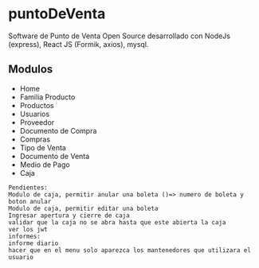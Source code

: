 # puntoDeVenta
Software de Punto de Venta Open Source desarrollado con NodeJs (express), React JS (Formik, axios), mysql.
## Modulos
* Home
* Familia Producto
* Productos
* Usuarios
* Proveedor
* Documento de Compra
* Compras
* Tipo de Venta
* Documento de Venta
* Medio de Pago
* Caja
```
Pendientes:
Modulo de caja, permitir anular una boleta ()=> numero de boleta y boton anular
Modulo de caja, permitir editar una boleta
Ingresar apertura y cierre de caja
validar que la caja no se abra hasta que este abierta la caja
ver los jwt
informes:
informe diario
hacer que en el menu solo aparezca los mantenedores que utilizara el usuario
```
